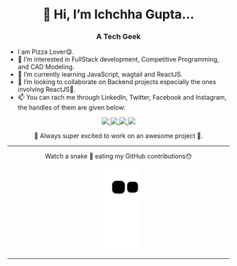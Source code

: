 <h1 align="center">👋 Hi, I’m Ichchha Gupta...</h1>
<h3 align = "center">A Tech Geek</h3>
<ul>
  <li>I am Pizza Lover😋.</li>
  <li>👀 I’m interested in FullStack development, Competitive Programming, and CAD Modeling.</li>
  <li>🌱 I’m currently learning JavaScript, wagtail and ReactJS.</li>
  <li>💞️ I’m looking to collaborate on Backend projects especially the ones involving ReactJS🤩.</li>
  <li>📫 You can rach me through LinkedIn, Twitter, Facebook and Instagram, the handles of them are given below:</li>
</ul>
<!--- ########################################################### Social Handles ###############################################################--->

<p align="center" dir="auto">
  <a href="https://www.instagram.com/ichchha._.gupta/" rel="nofollow">
    <img
      src="https://img.shields.io/badge/Instagram-E4405F?style=for-the-badge&logo=instagram&logoColor=white"
    />
  </a>
  <a href="https://twitter.com/IchchhaGupta7" rel="nofollow">
    <img
      src="https://img.shields.io/badge/Twitter-1DA1F2?style=for-the-badge&logo=twitter&logoColor=white"
    />
  </a>
  <a href="https://www.facebook.com/ichchha.gupta.543" rel="nofollow">
    <img
      src="https://img.shields.io/badge/Facebook-1877F2?style=for-the-badge&logo=facebook&logoColor=white"
    />
  </a>
  <a href="https://www.linkedin.com/in/ichchha-gupta-361b99204/" rel="nofollow">
    <img
      src="https://img.shields.io/badge/LinkedIn-0077B5?style=for-the-badge&logo=linkedin&logoColor=white"
    />
  </a>
</p>
<!--- ########################################################### Social Handles End ###############################################################--->

<p align = "center"> 🤩 Always super excited to work on an awesome project 🤩.</p>
<hr/>

<!--- ########################################## Snake Section ###############################################################--->
<div  align = "center">
  <p>Watch a snake 🐍 eating my GitHub contributions😯</p>
  <img src="https://github.com/coded15/coded15/blob/output/github-contribution-grid-snake.svg" alt = "snake-svg"/>
</div>
<hr/>
<!--- ########################################## Snake Section End ###############################################################--->
<!---
coded15/coded15 is a ✨ special ✨ repository because its `README.md` (this file) appears on your GitHub profile.
You can click the Preview link to take a look at your changes.
--->
